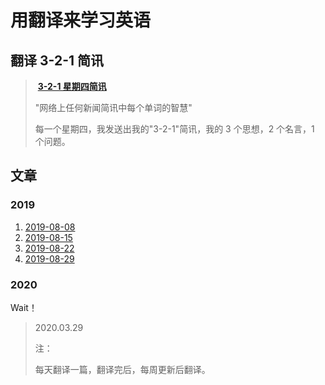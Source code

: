 # 用翻译来学习英语

## 翻译 3-2-1 简讯

>
>
>​                                                                             **[3-2-1 星期四简讯](https://jamesclear.com/3-2-1)**
>
>"网络上任何新闻简讯中每个单词的智慧"
>
>  每一个星期四，我发送出我的"3-2-1"简讯，我的 3 个思想，2 个名言，1 个问题。     

## 文章

### 2019

1.  [2019-08-08](doc/2019-08-08.md)
2. [2019-08-15](doc/2019-08-15.md)
3.  [2019-08-22](doc/2019-08-22.md)
4.  [2019-08-29](doc/2019-08-29.md)

### 2020

   Wait！

> 2020.03.29 
>
> 注：
>
> 每天翻译一篇，翻译完后，每周更新后翻译。